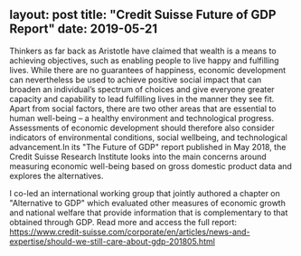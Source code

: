 layout: post
title: "Credit Suisse Future of GDP Report"
date: 2019-05-21
---

Thinkers as far back as Aristotle have claimed that wealth is a means to achieving objectives, such as enabling people to live happy and fulfilling lives. While there are no guarantees of happiness, economic development can nevertheless be used to achieve positive social impact that can broaden an individual’s spectrum of choices and give everyone greater capacity and capability to lead fulfilling lives in the manner they see fit. Apart from social factors, there are two other areas that are essential to human well-being – a healthy environment and technological progress. Assessments of economic development should therefore also consider indicators of environmental conditions, social wellbeing, and technological advancement.In its "The Future of GDP" report published in May 2018, the Credit Suisse Research Institute looks into the main concerns around measuring economic well-being based on gross domestic product data and explores the alternatives. 

I co-led an international working group that jointly authored a chapter on "Alternative to GDP" which evaluated other measures of economic growth and national welfare that provide information that is complementary to that obtained through GDP. Read more and access the full report: https://www.credit-suisse.com/corporate/en/articles/news-and-expertise/should-we-still-care-about-gdp-201805.html 
